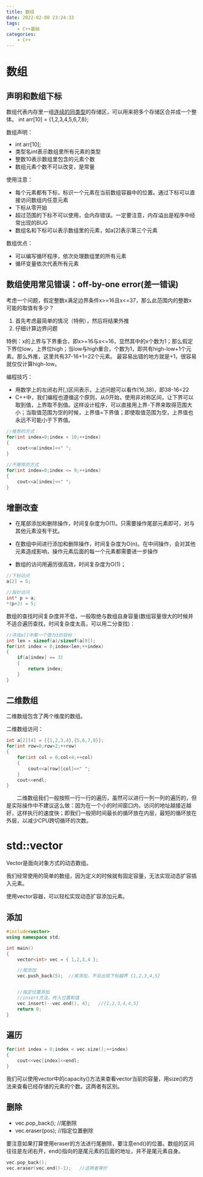 ```yaml
---
title: 数组
date: 2022-02-08 23:24:33
tags:
    - C++基础
categories:
    - C++
---
```



# 数组

## 声明和数组下标

数组代表内存里一组<u>连续的同类型</u>的存储区，可以用来把多个存储区合并成一个整体。
int arr[10] = {1,2,3,4,5,6,7,8};

数组声明：

 - int arr[10];
 - 类型名int表示数组里所有元素的类型
 - 整数10表示数组里包含的元素个数
 - 数组元素个数不可以改变，是常量


使用注意：

 - 每个元素都有下标，标识一个元素在当前数组容器中的位置。通过下标可以直接访问数组内任意元素
 - 下标从零开始
 - 超过范围的下标不可以使用，会内存错误。一定要注意，内存溢出是程序中经常出现的BUG
 - 数组名和下标可以表示数组里的元素，如a[2]表示第三个元素

 数组优点：
 
 - 可以编写循环程序，依次处理数组里的所有元素
 - 循环变量依次代表所有元素


## 数组使用常见错误：off-by-one error(差一错误)

考虑一个问题，假定整数x满足边界条件x>=16且x<=37，那么此范围内的整数x可能的取值有多少？

1. 首先考虑最简单的情况（特例），然后将结果外推
2. 仔细计算边界问题


 特例：x的上界与下界重合，即x>=16与x<=16，显然其中的x个数为1；那么假定下界位low，上界位high；当low与high重合，个数为1，即共有high-low+1个元素。那么外推，这里共有37-16+1=22个元素。
最容易出错的地方就是+1，很容易就仅仅计算high-low。

编程技巧：

 - 用数学上的左闭右开[,)区间表示，上述问题可以看作[16,38)，即38-16=22
 - C++中，我们编程也遵循这个原则，从0开始，使用非对称区间，让下界可以取到值，上界取不到值。这样设计程序，可以直接用上界-下界来取得范围大小；当取值范围为空的时候，上界值=下界值；即使取值范围为空，上界值也永远不可能小于下界值。

```cpp
//推荐的方式：
for(int index=0;index < 10;++index)
{
	cout<<a[index]<<" ";
}

//不推荐的方式
for(int index=0;index <= 9;++index)
{
	cout<<a[index]<<" ";
}
```


## 增删改查

 - 在尾部添加和删除操作，时间复杂度为O(1)。只需要操作尾部元素即可，对与其他元素没有干扰。
 - 在数组中间进行添加和删除操作，时间复杂度为O(n)。在中间操作，会对其他元素造成影响，操作元素后面的每一个元素都需要进一步操作
 
 - 数组的访问用遍历很高效，时间复杂度为O(1)；


```cpp
//下标访问
a[2] = 5;

//指针访问
int* p = a;
*(p+2) = 5;
```

数组的查找时间复杂度并不低，一般取绝与数组自身容量(数组容量很大的时候并不适合遍历查找，时间复杂度太高，可以用二分查找)：

```cpp
//寻找a[]中第一个值为3的目标：
int len = sizeof(a)/sizeof(a[0]);
for(int index = 0;index<len;++index)
{
	if(a[index] == 3)
	{
		return index;
	}
}
```

## 二维数组
二维数组包含了两个维度的数组。

二维数组访问：

```cpp
int a[2][4] = {{1,2,3,4},{5,6,7,8}};
for(int row=0;row<2;++row)
{
	for(int col = 0;col<4;++col)
	{
		cout<<a[row][col]<<" ";
	}
	cout<<endl;
}
```

&emsp;&emsp;二维数组我们一般按照一行一行的遍历，虽然可以进行一列一列的遍历的，但是实际操作中不建议这么做：因为在一个小的时间窗口内，访问的地址越接近越好，这样执行的速度快；即我们一般把时间最长的循环放在内层，最短的循环放在外层，以减少CPU跨切循环的次数。



# std::vector

Vector是面向对象方式的动态数组。

我们经常使用的简单的数组，因为定义的时候就有固定容量，无法实现动态扩容插入元素。

使用vector容器，可以轻松实现动态扩容添加元素。

## 添加

```cpp
#include<vector>
using namespace std;

int main()
{
	vector<int> vec = { 1,2,3,4 };

	//尾添加
	vec.push_back(5);  //尾添加，不会出现下标越界 {1,2,3,4,5}


	//指定位置添加
	//insert方法，传入位置和值
	vec.insert(--vec.end(), 4);   //{1,2,3,4,4,5}
	return 0;
}
```

## 遍历

```cpp
for(int index = 0;index < vec.size();++index)
{
	cout<<vec[index]<<endl;
}
```
我们可以使用vector中的capacity()方法来查看vector当前的容量，用size()的方法来查看已经存储的元素的个数。这两者有区别。

## 删除


 - vec.pop_back();    //尾删除
 - vec.eraser(pos);          //指定位置删除

要注意如果打算使用eraser的方法进行尾删除，要注意end()的位置。数组的区间往往是左闭右开，end()指向的是尾元素的后面的地址，并不是尾元素自身。

```cpp
vec.pop_back();
vec.eraser(vec.end()-1);   //这两者等价
```
